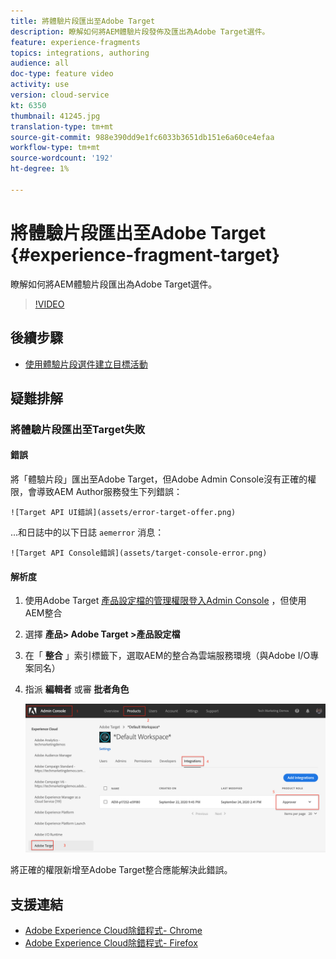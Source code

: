 ```yaml
---
title: 將體驗片段匯出至Adobe Target
description: 瞭解如何將AEM體驗片段發佈及匯出為Adobe Target選件。
feature: experience-fragments
topics: integrations, authoring
audience: all
doc-type: feature video
activity: use
version: cloud-service
kt: 6350
thumbnail: 41245.jpg
translation-type: tm+mt
source-git-commit: 988e390dd9e1fc6033b3651db151e6a60ce4efaa
workflow-type: tm+mt
source-wordcount: '192'
ht-degree: 1%

---
```



# 將體驗片段匯出至Adobe Target {#experience-fragment-target}

瞭解如何將AEM體驗片段匯出為Adobe Target選件。

>[!VIDEO](https://video.tv.adobe.com/v/41245?quality=12&learn=on)

## 後續步驟

+ [使用體驗片段選件建立目標活動](./create-target-activity.md)

## 疑難排解

### 將體驗片段匯出至Target失敗

#### 錯誤

將「體驗片段」匯出至Adobe Target，但Adobe Admin Console沒有正確的權限，會導致AEM Author服務發生下列錯誤：

    ![Target API UI錯誤](assets/error-target-offer.png)

...和日誌中的以下日誌 `aemerror` 消息：

    ![Target API Console錯誤](assets/target-console-error.png)

#### 解析度

1. 使用Adobe Target [產品設定檔的管理權限登入Admin Console](https://adminconsole.adobe.com/) ，但使用AEM整合
2. 選擇 __產品> Adobe Target >產品設定檔__
3. 在「 __整合__ 」索引標籤下，選取AEM的整合為雲端服務環境（與Adobe I/O專案同名）
4. 指派 __編輯者__ 或審 __批者角色__

   ![目標API錯誤](assets/target-permissions.png)

將正確的權限新增至Adobe Target整合應能解決此錯誤。

## 支援連結

+ [Adobe Experience Cloud除錯程式- Chrome](https://chrome.google.com/webstore/detail/adobe-experience-cloud-de/ocdmogmohccmeicdhlhhgepeaijenapj)
+ [Adobe Experience Cloud除錯程式- Firefox](https://addons.mozilla.org/en-US/firefox/addon/adobe-experience-platform-dbg/)
